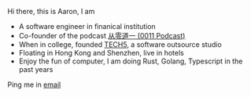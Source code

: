 Hi there, this is Aaron, I am

- A software engineer in finanical institution
- Co-founder of the podcast [从零道一 (0011 Podcast)](https://0011.one)
- When in college, founded [TECH5](https://techf5ve.com), a software outsource studio
- Floating in Hong Kong and Shenzhen, live in hotels
- Enjoy the fun of computer, I am doing Rust, Golang, Typescript in the past years

Ping me in [email](mailto:contractswif@hotmail.com)

